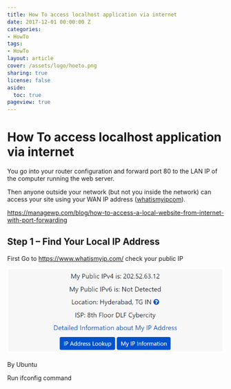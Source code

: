 ```yaml
---
title: How To access localhost application via internet
date: 2017-12-01 00:00:00 Z
categories:
- HowTo
tags:
- HowTo
layout: article
cover: /assets/logo/hoeto.png
sharing: true
license: false
aside:
  toc: true
pageview: true
---
```


# How To access localhost application via internet

You go into your router configuration and forward port 80 to the LAN IP of the
computer running the web server.

Then anyone outside your network (but not you inside the network) can access
your site using your WAN IP address
([whatismyipcom](http://www.whatismyip.com/)).

<https://managewp.com/blog/how-to-access-a-local-website-from-internet-with-port-forwarding>

Step 1 – Find Your Local IP Address
-----------------------------------

First Go to <https://www.whatismyip.com/> check your public IP

![](media/39144798f6848206715e95ec9db788ed.png)

By Ubuntu

Run ifconfig command
